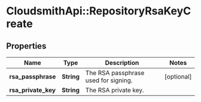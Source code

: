 # CloudsmithApi::RepositoryRsaKeyCreate

## Properties
Name | Type | Description | Notes
------------ | ------------- | ------------- | -------------
**rsa_passphrase** | **String** | The RSA passphrase used for signing. | [optional] 
**rsa_private_key** | **String** | The RSA private key. | 


